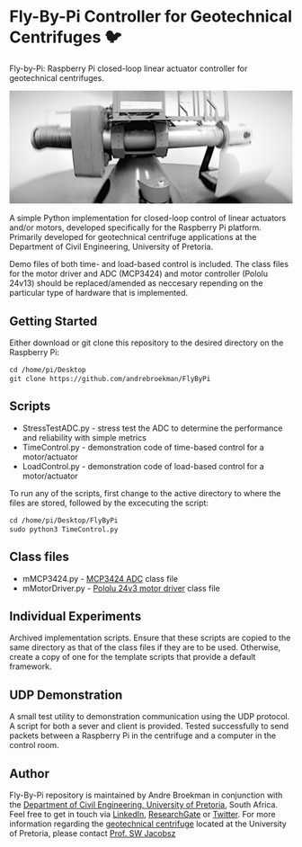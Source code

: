 # Fly-By-Pi Controller for Geotechnical Centrifuges :bird:
Fly-by-Pi: Raspberry Pi closed-loop linear actuator controller for geotechnical centrifuges.

![Image of a geotechnical centrifuge](https://github.com/andrebroekman/FlyByPi/blob/master/centrifuge.png)

A simple Python implementation for closed-loop control of linear actuators and/or motors, developed specifically for the Raspberry Pi platform. Primarily developed for geotechnical centrifuge applications at the Department of Civil Engineering, University of Pretoria.

Demo files of both time- and load-based control is included. The class files for the motor driver and ADC (MCP3424) and motor controller (Pololu 24v13) should be replaced/amended as neccesary repending on the particular type of hardware that is implemented.

## Getting Started
Either download or git clone this repository to the desired directory on the Raspberry Pi:
```
cd /home/pi/Desktop
git clone https://github.com/andrebroekman/FlyByPi
```


## Scripts
- StressTestADC.py - stress test the ADC to determine the performance and reliability with simple metrics
- TimeControl.py - demonstration code of time-based control for a motor/actuator
- LoadControl.py - demonstration code of load-based control for a motor/actuator

To run any of the scripts, first change to the active directory to where the files are stored, followed by the excecuting the script:
```
cd /home/pi/Desktop/FlyByPi
sudo python3 TimeControl.py
```


## Class files
* mMCP3424.py - [MCP3424 ADC](https://www.dfrobot.com/product-1182.html) class file
* mMotorDriver.py - [Pololu 24v3 motor driver](https://www.pololu.com/product/2992) class file


## Individual Experiments
Archived implementation scripts. Ensure that these scripts are copied to the same directory as that of the class files if they are to be used.  Otherwise, create a copy of one for the template scripts that provide a default framework.


## UDP Demonstration
A small test utility to demonstration communication using the UDP protocol. A script for both a sever and client is provided. Tested successfully to send packets between a Raspberry Pi in the centrifuge and a computer in the control room.


## Author
Fly-By-Pi repository is maintained by Andre Broekman in conjunction with the [Department of Civil Engineering, University of Pretoria](https://www.up.ac.za/civil-engineering), South Africa. Feel free to get in touch via [LinkedIn](https://www.linkedin.com/in/broekmanandre/), [ResearchGate](https://www.researchgate.net/profile/Andre_Broekman) or [Twitter](https://twitter.com/BroekmanAndre). For more information regarding the [geotechnical centrifuge](https://www.up.ac.za/civil-engineering/article/1914311/geotechnical-centrifuge-laboratory) located at the University of Pretoria, please contact [Prof. SW Jacobsz](https://www.up.ac.za/civil-engineering/article/49328/staff)

